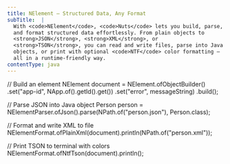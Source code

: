 ```yaml
---
title: NElement — Structured Data, Any Format
subTitle:  |
  With <code>NElement</code>, <code>Nuts</code> lets you build, parse,
  and format structured data effortlessly. From plain objects to
  <strong>JSON</strong>, <strong>XML</strong>, or
  <strong>TSON</strong>, you can read and write files, parse into Java
  objects, or print with optional <code>NTF</code> color formatting —
  all in a runtime-friendly way.
contentType: java
---
```


// Build an element
NElement document = NElement.ofObjectBuilder()
    .set("app-id", NApp.of().getId().get())
    .set("error", messageString)
    .build();

// Parse JSON into Java object
Person person = NElementParser.ofJson().parse(NPath.of("person.json"), Person.class);

// Format and write XML to file
NElementFormat.ofPlainXml(document).println(NPath.of("person.xml"));

// Print TSON to terminal with colors
NElementFormat.ofNtfTson(document).println();
